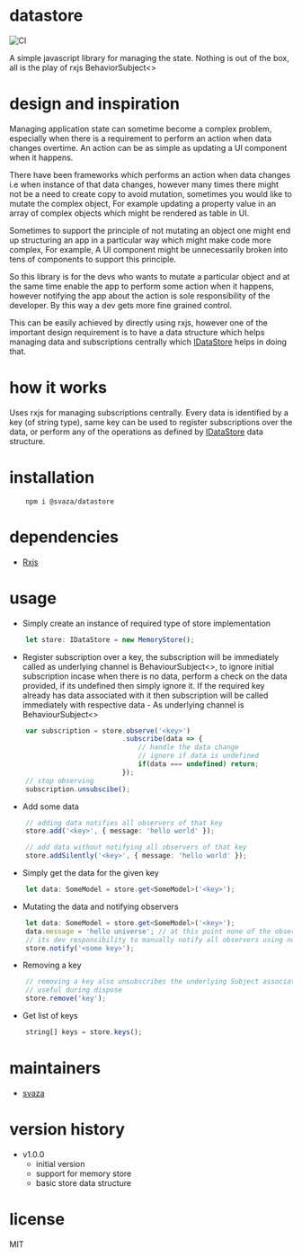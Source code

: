 # datastore
![CI](https://github.com/svaza/datastore/workflows/CI/badge.svg?branch=master)

A simple javascript library for managing the state.
Nothing is out of the box, all is the play of rxjs BehaviorSubject<>

# design and inspiration
Managing application state can sometime become a complex problem, especially when there is a requirement to perform an action when data changes overtime. An action can be as simple as updating a UI component when it happens.


There have been frameworks which performs an action when data changes i.e when instance of that data changes, however many times there might not be a need to create copy to avoid mutation, sometimes you would like to mutate the complex object, For example updating a property value in an array of complex objects which might be rendered as table in UI.

Sometimes to support the principle of not mutating an object one might end up structuring an app in a particular way which might make code more complex, For example, A UI component might be unnecessarily broken into tens of components to support this principle.

So this library is for the devs who wants to mutate a particular object and at the same time enable the app to perform some action when it happens, however notifying the app about the action is sole responsibility of the developer. By this way a dev gets more fine grained control.

This can be easily achieved by directly using rxjs, however one of the important design requirement is to have a data structure which helps managing data and subscriptions centrally which [IDataStore](https://github.com/svaza/datastore/blob/master/src/data-store.ts) helps in doing that.


# how it works
Uses rxjs for managing subscriptions centrally. Every data is identified by a key (of string type), same key can be used to register subscriptions over the data, or perform any of the operations as defined by [IDataStore](https://github.com/svaza/datastore/blob/master/src/data-store.ts) data structure.

# installation
```
    npm i @svaza/datastore
```

# dependencies
- [Rxjs](https://github.com/ReactiveX/rxjs)

# usage
- Simply create an instance of required type of store implementation
``` typescript
    let store: IDataStore = new MemoryStore();
```


- Register subscription over a key, the subscription will be immediately called as underlying channel is BehaviourSubject<>, to ignore initial subscription incase when there is no data, perform a check on the data provided, if its undefined then simply ignore it.
If the required key already has data associated with it then subscription will be called immediately with respective data - As underlying channel is BehaviourSubject<>
``` typescript
    var subscription = store.observe('<key>')
                            .subscribe(data => {
                                // handle the data change
                                // ignore if data is undefined
                                if(data === undefined) return;
                            });
    // stop observing
    subscription.unsubscibe();
```


- Add some data
``` typescript
    // adding data notifies all observers of that key
    store.add('<key>', { message: 'hello world' });

    // add data without notifying all observers of that key
    store.addSilently('<key>', { message: 'hello world' });
```

- Simply get the data for the given key
``` typescript
    let data: SomeModel = store.get<SomeModel>('<key>');
```

- Mutating the data and notifying observers
``` typescript
    let data: SomeModel = store.get<SomeModel>('<key>');
    data.message = 'hello universe'; // at this point none of the observers will be notified
    // its dev responsibility to manually notify all observers using notify()
    store.notify('<some key>');
```

- Removing a key
``` typescript
    // removing a key also unsubscribes the underlying Subject associated with that key, Once key is removed, all underlying observers becomes stale and adding data under same key again will have no effect
    // useful during dispose
    store.remove('key');
```

- Get list of keys
``` typescript
    string[] keys = store.keys();
```

# maintainers
- [svaza](https://github.com/svaza)


# version history
- v1.0.0
    - initial version
    - support for memory store
    - basic store data structure


# license
MIT